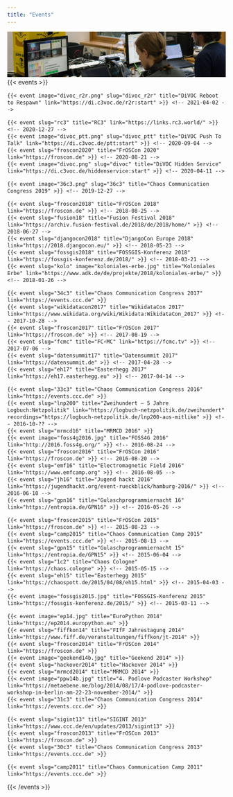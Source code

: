```yaml
---
title: "Events"
---
```


![](header.jpg)
{{< events >}}
<!-- 2021 -->
	{{< event image="divoc_r2r.png" slug="divoc_r2r" title="DiVOC Reboot to Respawn" link="https://di.c3voc.de/r2r:start" >}} <!-- 2021-04-02 -->

<!-- 2020 -->
	{{< event slug="rc3" title="RC3" link="https://links.rc3.world/" >}} <!-- 2020-12-27 -->
	{{< event image="divoc_ptt.png" slug="divoc_ptt" title="DiVOC Push To Talk" link="https://di.c3voc.de/ptt:start" >}} <!-- 2020-09-04 -->
	{{< event slug="froscon2020" title="FrOSCon 2020" link="https://froscon.de" >}} <!-- 2020-08-21 -->
	{{< event image="divoc.png" slug="divoc" title="DiVOC Hidden Service" link="https://di.c3voc.de/hiddenservice:start" >}} <!-- 2020-04-11 -->

<!-- 2019 -->
	{{< event image="36c3.png" slug="36c3" title="Chaos Communication Congress 2019" >}} <!-- 2019-12-27 -->

<!-- 2018 -->
	{{< event slug="froscon2018" title="FrOSCon 2018" link="https://froscon.de" >}} <!-- 2018-08-25 -->
	{{< event slug="fusion18" title="Fusion Festival 2018" link="https://archiv.fusion-festival.de/2018/de/2018/home/" >}} <!-- 2018-06-27 -->
	{{< event slug="djangocon2018" title="DjangoCon Europe 2018" link="https://2018.djangocon.eu/" >}} <!-- 2018-05-23 -->
	{{< event slug="fossgis2018" title="FOSSGIS-Konferenz 2018" link="https://fossgis-konferenz.de/2018/" >}} <!-- 2018-03-21 -->
	{{< event slug="kolo" image="koloniales-erbe.jpg" title="Koloniales Erbe" link="https://www.adk.de/de/projekte/2018/koloniales-erbe/" >}} <!-- 2018-01-26 -->

<!-- 2017 -->
	{{< event slug="34c3" title="Chaos Communication Congress 2017" link="https://events.ccc.de" >}}
	{{< event slug="wikidatacon2017" title="WikidataCon 2017" link="https://www.wikidata.org/wiki/Wikidata:WikidataCon_2017" >}} <!-- 2017-10-28 -->
	{{< event slug="froscon2017" title="FrOSCon 2017" link="https://froscon.de" >}} <!-- 2017-08-19 -->
	{{< event slug="fcmc" title="FC⚡MC" link="https://fcmc.tv" >}} <!-- 2017-07-06 -->
	{{< event slug="datensummit17" title="Datensummit 2017" link="https://datensummit.de" >}} <!-- 2017-04-28 -->
	{{< event slug="eh17" title="Easterhegg 2017" link="https://eh17.easterhegg.eu" >}} <!-- 2017-04-14 -->

<!-- 2016 -->
	{{< event slug="33c3" title="Chaos Communication Congress 2016" link="https://events.ccc.de" >}}
	{{< event slug="lnp200" title="Zweihundert – 5 Jahre Logbuch:Netzpolitik" link="https://logbuch-netzpolitik.de/zweihundert" recordings="https://logbuch-netzpolitik.de/lnp200-aus-mitlike" >}} <!-- 2016-10-?? -->
	{{< event slug="mrmcd16" title="MRMCD 2016" >}}
	{{< event image="foss4g2016.jpg" title="FOSS4G 2016" link="http://2016.foss4g.org/" >}} <!-- 2016-08-24 -->
	{{< event slug="froscon2016" title="FrOSCon 2016" link="https://froscon.de" >}} <!-- 2016-08-20 -->
	{{< event slug="emf16" title="Electromagnetic Field 2016" link="https://www.emfcamp.org" >}} <!-- 2016-08-05 -->
	{{< event slug="jh16" title="Jugend hackt 2016" link="https://jugendhackt.org/event-rueckblick/hamburg-2016/" >}} <!-- 2016-06-10 -->
	{{< event slug="gpn16" title="Gulaschprogrammiernacht 16" link="https://entropia.de/GPN16" >}} <!-- 2016-05-26 -->

<!-- 2015 -->
	{{< event slug="froscon2015" title="FrOSCon 2015" link="https://froscon.de" >}} <!-- 2015-08-23 -->
	{{< event slug="camp2015" title="Chaos Communication Camp 2015" link="https://events.ccc.de" >}} <!-- 2015-08-13 -->
	{{< event slug="gpn15" title="Gulaschprogrammiernacht 15" link="https://entropia.de/GPN15" >}} <!-- 2015-06-04 -->
	{{< event slug="1c2" title="Chaos Cologne" link="https://chaos.cologne" >}} <!-- 2015-05-15 -->
	{{< event slug="eh15" title="Easterhegg 2015" link="https://chaospott.de/2015/04/08/eh15.html" >}} <!-- 2015-04-03 -->
	{{< event image="fossgis2015.jpg" title="FOSSGIS-Konferenz 2015" link="https://fossgis-konferenz.de/2015/" >}} <!-- 2015-03-11 -->

<!-- 2014 -->
	{{< event image="ep14.jpg" title="EuroPython 2014" link="https://ep2014.europython.eu" >}}
	{{< event slug="fiffkon14" title="FIfF Jahrestagung 2014" link="https://www.fiff.de/veranstaltungen/fiffkon/jt-2014" >}}
	{{< event slug="froscon2014" title="FrOSCon 2014" link="https://froscon.de" >}}
	{{< event image="geekend14b.jpg" title="Geekend 2014" >}}
	{{< event slug="hackover2014" title="Hackover 2014" >}}
	{{< event slug="mrmcd2014" title="MRMCD 2014" >}}
	{{< event image="ppw14b.jpg" title="4. Podlove Podcaster Workshop" link="https://metaebene.me/blog/2014/08/17/4-podlove-podcaster-workshop-in-berlin-am-22-23-november-2014/" >}}
	{{< event slug="31c3" title="Chaos Communication Congress 2014" link="https://events.ccc.de" >}}

<!-- 2013 -->
	{{< event slug="sigint13" title="SIGINT 2013" link="https://www.ccc.de/en/updates/2013/sigint13" >}}
	{{< event slug="froscon2013" title="FrOSCon 2013" link="https://froscon.de" >}}
	{{< event slug="30c3" title="Chaos Communication Congress 2013" link="https://events.ccc.de" >}} 

<!-- 2011 -->
	{{< event slug="camp2011" title="Chaos Communication Camp 2011" link="https://events.ccc.de" >}} 
{{< /events >}}
